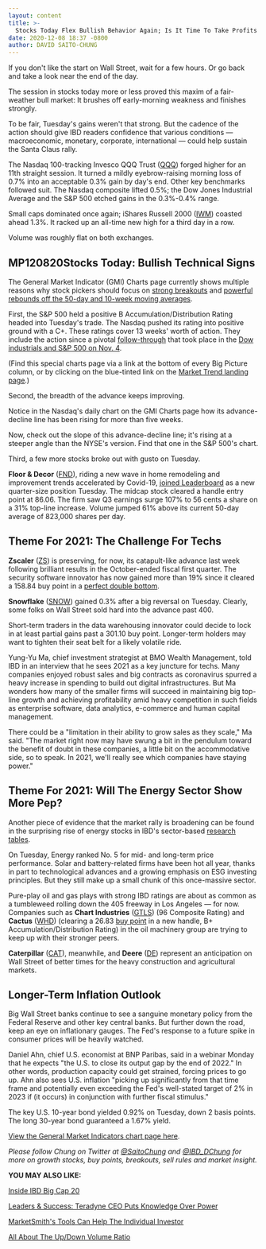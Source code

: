 ```yaml
---
layout: content
title: >-
  Stocks Today Flex Bullish Behavior Again; Is It Time To Take Profits In Snowflake?
date: 2020-12-08 18:37 -0800
author: DAVID SAITO-CHUNG
---
```






If you don't like the start on Wall Street, wait for a few hours. Or go back and take a look near the end of the day.




The session in stocks today more or less proved this maxim of a fair-weather bull market: It brushes off early-morning weakness and finishes strongly.


To be fair, Tuesday's gains weren't that strong. But the cadence of the action should give IBD readers confidence that various conditions — macroeconomic, monetary, corporate, international — could help sustain the Santa Claus rally.


The Nasdaq 100-tracking Invesco QQQ Trust ([QQQ](https://research.investors.com/quote.aspx?symbol=QQQ)) forged higher for an 11th straight session. It turned a mildly eyebrow-raising morning loss of 0.7% into an acceptable 0.3% gain by day's end. Other key benchmarks followed suit. The Nasdaq composite lifted 0.5%; the Dow Jones Industrial Average and the S&P 500 etched gains in the 0.3%-0.4% range.


Small caps dominated once again; iShares Russell 2000 ([IWM](https://research.investors.com/quote.aspx?symbol=IWM)) coasted ahead 1.3%. It racked up an all-time new high for a third day in a row.


Volume was roughly flat on both exchanges.


MP120820Stocks Today: Bullish Technical Signs
---------------------------------------------


The General Market Indicator (GMI) Charts page currently shows multiple reasons why stock pickers should focus on [strong breakouts](https://www.investors.com/how-to-invest/investors-corner/what-is-stock-breakout/) and [powerful rebounds off the 50-day and 10-week moving averages](https://www.investors.com/how-to-invest/investors-corner/add-trading-playbook-rebound-10-week-line/).


First, the S&P 500 held a positive B Accumulation/Distribution Rating headed into Tuesday's trade. The Nasdaq pushed its rating into positive ground with a C+. These ratings cover 13 weeks' worth of action. They include the action since a pivotal [follow-through](https://www.investors.com/market-trend/the-big-picture/stock-market-rallies-powerfully-amid-election-chaos/) that took place in the [Dow industrials and S&P 500 on Nov. 4](https://www.investors.com/market-trend/the-big-picture/stock-market-rallies-powerfully-amid-election-chaos/).


(Find this special charts page via a link at the bottom of every Big Picture column, or by clicking on the blue-tinted link on the [Market Trend landing page](https://research.investors.com/markettrend.aspx).)


Second, the breadth of the advance keeps improving.


Notice in the Nasdaq's daily chart on the GMI Charts page how its advance-decline line has been rising for more than five weeks.


Now, check out the slope of this advance-decline line; it's rising at a steeper angle than the NYSE's version. Find that one in the S&P 500's chart.


Third, a few more stocks broke out with gusto on Tuesday.


**Floor & Decor** ([FND](https://research.investors.com/quote.aspx?symbol=FND)), riding a new wave in home remodeling and improvement trends accelerated by Covid-19, [joined Leaderboard](https://leaderboard.investors.com/#/leaders/leadersnearabuypoint) as a new quarter-size position Tuesday. The midcap stock cleared a handle entry point at 86.06. The firm saw Q3 earnings surge 107% to 56 cents a share on a 31% top-line increase. Volume jumped 61% above its current 50-day average of 823,000 shares per day.


Theme For 2021: The Challenge For Techs
---------------------------------------


**Zscaler** ([ZS](https://research.investors.com/quote.aspx?symbol=ZS)) is preserving, for now, its catapult-like advance last week following brilliant results in the October-ended fiscal first quarter. The security software innovator has now gained more than 19% since it cleared a 158.84 buy point in a [perfect double bottom](https://www.investors.com/how-to-invest/investors-corner/when-buy-growth-stocks-why-double-bottom-base-fuels-strong-breakouts/).



**Snowflake** ([SNOW](https://research.investors.com/quote.aspx?symbol=SNOW)) gained 0.3% after a big reversal on Tuesday. Clearly, some folks on Wall Street sold hard into the advance past 400.


Short-term traders in the data warehousing innovator could decide to lock in at least partial gains past a 301.10 buy point. Longer-term holders may want to tighten their seat belt for a likely volatile ride.


Yung-Yu Ma, chief investment strategist at BMO Wealth Management, told IBD in an interview that he sees 2021 as a key juncture for techs. Many companies enjoyed robust sales and big contracts as coronavirus spurred a heavy increase in spending to build out digital infrastructures. But Ma wonders how many of the smaller firms will succeed in maintaining big top-line growth and achieving profitability amid heavy competition in such fields as enterprise software, data analytics, e-commerce and human capital management.


There could be a "limitation in their ability to grow sales as they scale," Ma said. "The market right now may have swung a bit in the pendulum toward the benefit of doubt in these companies, a little bit on the accommodative side, so to speak. In 2021, we'll really see which companies have staying power."


Theme For 2021: Will The Energy Sector Show More Pep?
-----------------------------------------------------


Another piece of evidence that the market rally is broadening can be found in the surprising rise of energy stocks in IBD's sector-based [research tables](https://www.investors.com/data-tables/ibd-smart-nyse-nasdaq-tables-dec-07-2020/).


On Tuesday, Energy ranked No. 5 for mid- and long-term price performance. Solar and battery-related firms have been hot all year, thanks in part to technological advances and a growing emphasis on ESG investing principles. But they still make up a small chunk of this once-massive sector.



Pure-play oil and gas plays with strong IBD ratings are about as common as a tumbleweed rolling down the 405 freeway in Los Angeles — for now. Companies such as **Chart Industries** ([GTLS](https://research.investors.com/quote.aspx?symbol=GTLS)) (96 Composite Rating) and **Cactus** ([WHD](https://research.investors.com/quote.aspx?symbol=WHD)) (clearing a 26.83 [buy point](https://www.investors.com/how-to-invest/investors-corner/chart-reading-basics-how-a-buy-point-marks-a-time-of-opportunity/) in a new handle, B+ Accumulation/Distribution Rating) in the oil machinery group are trying to keep up with their stronger peers.


**Caterpillar** ([CAT](https://research.investors.com/quote.aspx?symbol=CAT)), meanwhile, and **Deere** ([DE](https://research.investors.com/quote.aspx?symbol=DE)) represent an anticipation on Wall Street of better times for the heavy construction and agricultural markets.


Longer-Term Inflation Outlook
-----------------------------


Big Wall Street banks continue to see a sanguine monetary policy from the Federal Reserve and other key central banks. But further down the road, keep an eye on inflationary gauges. The Fed's response to a future spike in consumer prices will be heavily watched.


Daniel Ahn, chief U.S. economist at BNP Paribas, said in a webinar Monday that he expects "the U.S. to close its output gap by the end of 2022." In other words, production capacity could get strained, forcing prices to go up. Ahn also sees U.S. inflation "picking up significantly from that time frame and potentially even exceeding the Fed's well-stated target of 2% in 2023 if (it occurs) in conjunction with further fiscal stimulus."


The key U.S. 10-year bond yielded 0.92% on Tuesday, down 2 basis points. The long 30-year bond guaranteed a 1.67% yield.


[View the General Market Indicators chart page here](https://www.investors.com/wp-content/uploads/2020/12/IBD0812152539GMI2.pdf).


*Please follow Chung on Twitter at [@SaitoChung](https://twitter.com/SaitoChung) and [@IBD\_DChung](https://twitter.com/IBD_DChung) for more on growth stocks, buy points, breakouts, sell rules and market insight.*


**YOU MAY ALSO LIKE:**


[Inside IBD Big Cap 20](https://research.investors.com/stock-lists/big-cap-20/)


[Leaders & Success: Teradyne CEO Puts Knowledge Over Power](https://www.investors.com/news/management/leaders-and-success/teradyne-ceo-jagiela-puts-knowledge-over-power/)


[MarketSmith's Tools Can Help The Individual Investor](https://marketsmith.investors.com/?src=A012BF)


[All About The Up/Down Volume Ratio](https://www.investors.com/how-to-invest/investors-corner/top-stocks-under-accumulation-up-down-volume-ratio/)




